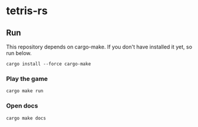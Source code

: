 # tetris-rs

## Run

This repository depends on cargo-make. If you don't have installed it yet, so run below.

```shell
cargo install --force cargo-make
```

### Play the game

```shell
cargo make run
```

### Open docs

```shell
cargo make docs
```